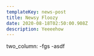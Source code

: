 ```yaml
---
templateKey: news-post
title: Newsy Floozy
date: 2020-08-18T02:50:00.908Z
description: Yeeeehow
---
```

two_column: -fgs -asdf